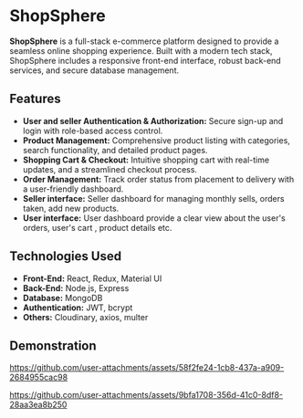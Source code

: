 # ShopSphere

**ShopSphere** is a full-stack e-commerce platform designed to provide a seamless online shopping experience. Built with a modern tech stack, ShopSphere includes a responsive front-end interface, robust back-end services, and secure database management. 

## Features

- **User and seller Authentication & Authorization:** Secure sign-up and login with role-based access control.
- **Product Management:** Comprehensive product listing with categories, search functionality, and detailed product pages.
- **Shopping Cart & Checkout:** Intuitive shopping cart with real-time updates, and a streamlined checkout process.
- **Order Management:** Track order status from placement to delivery with a user-friendly dashboard.
- **Seller interface:** Seller dashboard for managing monthly sells, orders taken, add new products.
- **User interface:** User dashboard provide a clear view about the  user's orders,  user's cart , product details etc.

## Technologies Used

- **Front-End:** React, Redux, Material UI
- **Back-End:** Node.js, Express
- **Database:** MongoDB
- **Authentication:** JWT, bcrypt
- **Others:** Cloudinary, axios, multer

## Demonstration 


https://github.com/user-attachments/assets/58f2fe24-1cb8-437a-a909-2684955cac98




https://github.com/user-attachments/assets/9bfa1708-356d-41c0-8df8-28aa3ea8b250



